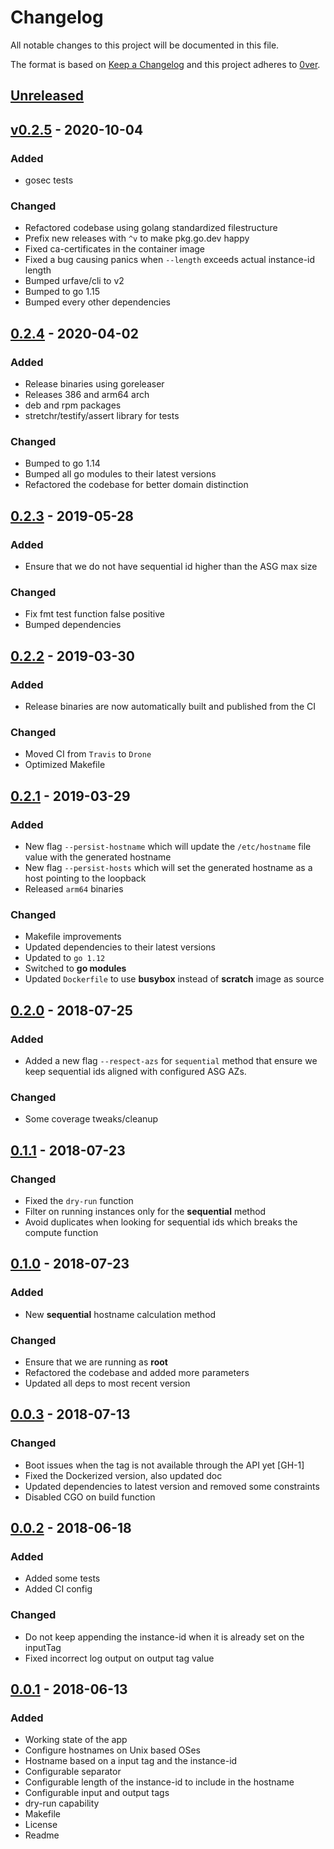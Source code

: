 # Changelog

All notable changes to this project will be documented in this file.

The format is based on [Keep a Changelog](http://keepachangelog.com/en/1.0.0/)
and this project adheres to [0ver](https://0ver.org).

## [Unreleased]

## [v0.2.5] - 2020-10-04

### Added

- gosec tests

### Changed

- Refactored codebase using golang standardized filestructure
- Prefix new releases with `^v` to make pkg.go.dev happy
- Fixed ca-certificates in the container image
- Fixed a bug causing panics when `--length` exceeds actual instance-id length
- Bumped urfave/cli to v2
- Bumped to go 1.15
- Bumped every other dependencies

## [0.2.4] - 2020-04-02

### Added

- Release binaries using goreleaser
- Releases 386 and arm64 arch
- deb and rpm packages
- stretchr/testify/assert library for tests

### Changed

- Bumped to go 1.14
- Bumped all go modules to their latest versions
- Refactored the codebase for better domain distinction

## [0.2.3] - 2019-05-28

### Added

- Ensure that we do not have sequential id higher than the ASG max size

### Changed

- Fix fmt test function false positive
- Bumped dependencies

## [0.2.2] - 2019-03-30

### Added

- Release binaries are now automatically built and published from the CI

### Changed

- Moved CI from `Travis` to `Drone`
- Optimized Makefile

## [0.2.1] - 2019-03-29

### Added

- New flag `--persist-hostname` which will update the `/etc/hostname` file value with the generated hostname
- New flag `--persist-hosts` which will set the generated hostname as a host pointing to the loopback
- Released `arm64` binaries

### Changed

- Makefile improvements
- Updated dependencies to their latest versions
- Updated to `go 1.12`
- Switched to **go modules**
- Updated `Dockerfile` to use **busybox** instead of **scratch** image as source

## [0.2.0] - 2018-07-25

### Added

- Added a new flag `--respect-azs` for `sequential` method that ensure we keep sequential ids aligned with configured ASG AZs.

### Changed

- Some coverage tweaks/cleanup

## [0.1.1] - 2018-07-23

### Changed

- Fixed the `dry-run` function
- Filter on running instances only for the **sequential** method
- Avoid duplicates when looking for sequential ids which breaks the compute function

## [0.1.0] - 2018-07-23

### Added

- New **sequential** hostname calculation method

### Changed

- Ensure that we are running as **root**
- Refactored the codebase and added more parameters
- Updated all deps to most recent version

## [0.0.3] - 2018-07-13

### Changed

- Boot issues when the tag is not available through the API yet [GH-1]
- Fixed the Dockerized version, also updated doc
- Updated dependencies to latest version and removed some constraints
- Disabled CGO on build function

## [0.0.2] - 2018-06-18

### Added

- Added some tests
- Added CI config

### Changed

- Do not keep appending the instance-id when it is already set on the inputTag
- Fixed incorrect log output on output tag value

## [0.0.1] - 2018-06-13

### Added

- Working state of the app
- Configure hostnames on Unix based OSes
- Hostname based on a input tag and the instance-id
- Configurable separator
- Configurable length of the instance-id to include in the hostname
- Configurable input and output tags
- dry-run capability
- Makefile
- License
- Readme

[Unreleased]: https://github.com/mvisonneau/ahs/compare/v0.2.5...HEAD
[v0.2.5]: https://github.com/mvisonneau/ahs/tree/v0.2.5
[0.2.4]: https://github.com/mvisonneau/ahs/tree/0.2.4
[0.2.3]: https://github.com/mvisonneau/ahs/tree/0.2.3
[0.2.2]: https://github.com/mvisonneau/ahs/tree/0.2.2
[0.2.1]: https://github.com/mvisonneau/ahs/tree/0.2.1
[0.2.0]: https://github.com/mvisonneau/ahs/tree/0.2.0
[0.1.1]: https://github.com/mvisonneau/ahs/tree/0.1.1
[0.1.0]: https://github.com/mvisonneau/ahs/tree/0.1.0
[0.0.3]: https://github.com/mvisonneau/ahs/tree/0.0.3
[0.0.2]: https://github.com/mvisonneau/ahs/tree/0.0.2
[0.0.1]: https://github.com/mvisonneau/ahs/tree/0.0.1
